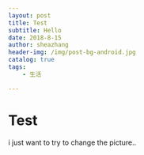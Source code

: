 ```yaml
---
layout: post
title: Test
subtitle: Hello
date: 2018-8-15
author: sheazhang
header-img: /img/post-bg-android.jpg
catalog: true
tags:
	- 生活

---
```


# Test

i just want to try to change the picture..
